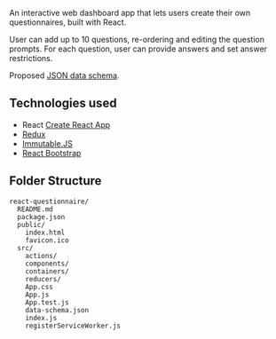 An interactive web dashboard app that lets users create their own questionnaires, built with React.

User can add up to 10 questions, re-ordering and editing the question prompts.
For each question, user can provide answers and set answer restrictions.

Proposed [JSON data schema](https://raw.githubusercontent.com/nkou/react-questionnaire/master/src/data-schema.json).

## Technologies used

- React [Create React App](https://github.com/facebookincubator/create-react-app)
- [Redux](https://redux.js.org/)
- [Immutable.JS](https://facebook.github.io/immutable-js/)
- [React Bootstrap](https://react-bootstrap.github.io/)

## Folder Structure

```
react-questionnaire/
  README.md
  package.json
  public/
    index.html
    favicon.ico
  src/
    actions/
    components/
    containers/
    reducers/
    App.css
    App.js
    App.test.js
    data-schema.json
    index.js
    registerServiceWorker.js
```
